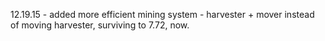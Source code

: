 12.19.15 - added more efficient mining system - harvester + mover instead of moving harvester, surviving to 7.72, now.
